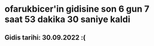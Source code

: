 # ofarukbicer'in gidisine son 6 gun 7 saat 53 dakika 30 saniye kaldi

## Gidis tarihi: 30.09.2022 :(
